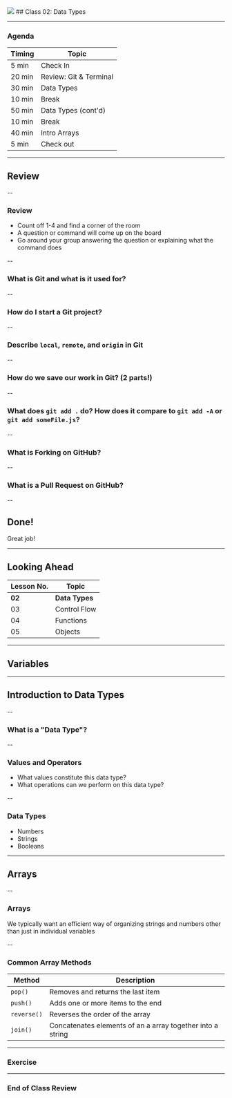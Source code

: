 

<img src="https://ga-core.s3.amazonaws.com/production/uploads/program/default_image/5225/JS-logo-official.png" style="max-width: 100px; border: none; box-shadow: none" />
## Class 02: Data Types

---
### Agenda

| Timing | Topic                                    |
| ------ | ---------------------------------------- |
| 5  min | Check In                                 |
| 20 min | Review: Git & Terminal                   |
| 30 min | Data Types                               |
| 10 min | Break                                    |
| 50 min | Data Types (cont'd)                      |
| 10 min | Break                                    |
| 40 min | Intro Arrays                             |
| 5  min | Check out                                |

---
## Review

--
### Review
- Count off 1-4 and find a corner of the room
- A question or command will come up on the board
- Go around your group answering the question or explaining what the command does

--
### What is Git and what is it used for?

--
### How do I start a Git project?

--
### Describe `local`, `remote`, and `origin` in Git

--
### How do we save our work in Git? (2 parts!)

--
### What does `git add .` do? How does it compare to `git add -A` or `git add someFile.js`?

--
### What is Forking on GitHub?

--
### What is a Pull Request on GitHub?

--
## Done!
Great job!

---
## Looking Ahead

| Lesson No. | Topic          |
| ---------- | -------        |
|   **02**   | **Data Types** |
|     03     | Control Flow   |
|     04     | Functions      |
|     05     | Objects        |

---
## Variables

---
## Introduction to Data Types

--
### What is a "Data Type"?

--
### Values and Operators
- What values constitute this data type?
- What operations can we perform on this data type?

--
### Data Types
- Numbers
- Strings
- Booleans

---
## Arrays

--
### Arrays
We typically want an efficient way of organizing strings and numbers other than just in individual variables

--
### Common Array Methods
| Method | Description |
| --- | --- |
| `pop()`     | Removes and returns the last item |
| `push()`    | Adds one or more items to the end |
| `reverse()` | Reverses the order of the array   |
| `join()`    | Concatenates elements of an a array together into a string |

---
### Exercise

---
### End of Class Review

